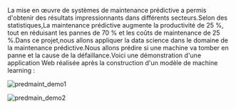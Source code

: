 La mise en œuvre de systèmes de maintenance prédictive a permis d'obtenir des résultats impressionnants dans différents secteurs.Selon des statistiques,La maintenance prédictive augmente la productivité de 25 %, tout en réduisant les pannes de 70 % et les coûts de maintenance de 25 %.Dans ce projet,nous allons appliquer la data science dans le domaine de la maintenance prédictive.Nous allons prédire si une machine va tomber en panne et la cause de la défaillance.Voici une démonstration d'une application Web réalisée après la construction d'un modèle de machine learning :




![predmaint_demo1](https://user-images.githubusercontent.com/107585348/235968552-870b6876-743f-4f03-b88f-2dc683f63ee4.png)

![predmain_demo2](https://user-images.githubusercontent.com/107585348/235968589-e77637c5-6f2b-4022-809a-a721db39d67a.png)

